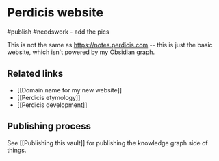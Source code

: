 # Perdicis website
#publish 
#needswork - add the pics

This is not the same as https://notes.perdicis.com -- this is just the basic website, which isn't powered by my Obsidian graph.
## Related links
- [[Domain name for my new website]]
- [[Perdicis etymology]]
- [[Perdicis development]]

## Publishing process
See [[Publishing this vault]] for publishing the knowledge graph side of things.
